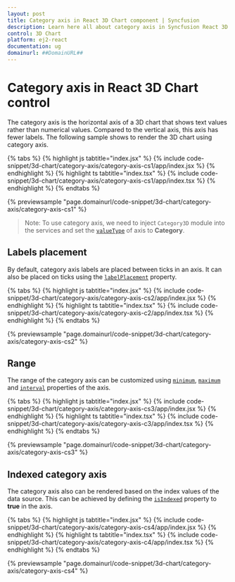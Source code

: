 ```yaml
---
layout: post
title: Category axis in React 3D Chart component | Syncfusion
description: Learn here all about category axis in Syncfusion React 3D Chart component of Syncfusion Essential JS 2 and more.
control: 3D Chart
platform: ej2-react
documentation: ug
domainurl: ##DomainURL##
---
```


# Category axis in React 3D Chart control

The category axis is the horizontal axis of a 3D chart that shows text values rather than numerical values. Compared to the vertical axis, this axis has fewer labels. The following sample shows to render the 3D chart using category axis.

{% tabs %}
{% highlight js tabtitle="index.jsx" %}
{% include code-snippet/3d-chart/category-axis/category-axis-cs1/app/index.jsx %}
{% endhighlight %}
{% highlight ts tabtitle="index.tsx" %}
{% include code-snippet/3d-chart/category-axis/category-axis-cs1/app/index.tsx %}
{% endhighlight %}
{% endtabs %}

{% previewsample "page.domainurl/code-snippet/3d-chart/category-axis/category-axis-cs1" %}

>Note: To use category axis, we need to inject `Category3D` module into the services and set the [`valueType`](https://helpej2.syncfusion.com/react/documentation/api/chart3d/axis3DModel/#valuetype) of axis to **Category**.

## Labels placement

By default, category axis labels are placed between ticks in an axis. It can also be placed on ticks using the [`labelPlacement`](https://helpej2.syncfusion.com/react/documentation/api/chart3d/axis3DModel/#labelplacement) property.

{% tabs %}
{% highlight js tabtitle="index.jsx" %}
{% include code-snippet/3d-chart/category-axis/category-axis-cs2/app/index.jsx %}
{% endhighlight %}
{% highlight ts tabtitle="index.tsx" %}
{% include code-snippet/3d-chart/category-axis/category-axis-c2/app/index.tsx %}
{% endhighlight %}
{% endtabs %}

{% previewsample "page.domainurl/code-snippet/3d-chart/category-axis/category-axis-cs2" %}

## Range

The range of the category axis can be customized using [`minimum`](https://helpej2.syncfusion.com/react/documentation/api/chart3d/axis3DModel/#minimum), [`maximum`](https://helpej2.syncfusion.com/react/documentation/api/chart3d/axis3DModel/#maximum) and [`interval`](https://helpej2.syncfusion.com/react/documentation/api/chart3d/axis3DModel/#interval) properties of the axis.

{% tabs %}
{% highlight js tabtitle="index.jsx" %}
{% include code-snippet/3d-chart/category-axis/category-axis-cs3/app/index.jsx %}
{% endhighlight %}
{% highlight ts tabtitle="index.tsx" %}
{% include code-snippet/3d-chart/category-axis/category-axis-c3/app/index.tsx %}
{% endhighlight %}
{% endtabs %}

{% previewsample "page.domainurl/code-snippet/3d-chart/category-axis/category-axis-cs3" %}

## Indexed category axis

The category axis also can be rendered based on the index values of the data source. This can be achieved by defining the [`isIndexed`](https://helpej2.syncfusion.com/react/documentation/api/chart3d/axis3DModel/#isindexed) property to **true** in the axis.

{% tabs %}
{% highlight js tabtitle="index.jsx" %}
{% include code-snippet/3d-chart/category-axis/category-axis-cs4/app/index.jsx %}
{% endhighlight %}
{% highlight ts tabtitle="index.tsx" %}
{% include code-snippet/3d-chart/category-axis/category-axis-c4/app/index.tsx %}
{% endhighlight %}
{% endtabs %}

{% previewsample "page.domainurl/code-snippet/3d-chart/category-axis/category-axis-cs4" %}